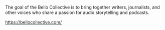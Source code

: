 The goal of the Bello Collective is to bring together writers, journalists, and other voices who share a passion for audio storytelling and podcasts.

https://bellocollective.com/

